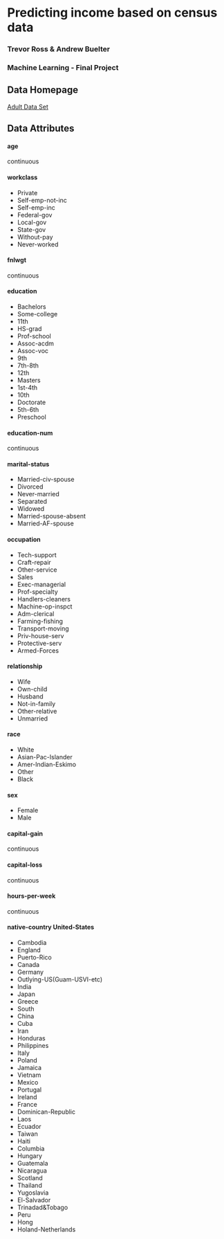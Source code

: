 # Predicting income based on census data
### Trevor Ross & Andrew Buelter
### Machine Learning - Final Project

## Data Homepage
[Adult Data Set ](https://archive.ics.uci.edu/ml/datasets/Adult)
## Data Attributes
#### age 
continuous   
#### workclass 
* Private
* Self-emp-not-inc
* Self-emp-inc
* Federal-gov
* Local-gov
* State-gov
* Without-pay
* Never-worked  
#### fnlwgt 
continuous 
#### education 
* Bachelors
* Some-college
* 11th
* HS-grad
* Prof-school
* Assoc-acdm
* Assoc-voc
* 9th
* 7th-8th
* 12th
* Masters
* 1st-4th
* 10th
* Doctorate
* 5th-6th
* Preschool  
#### education-num 
continuous
#### marital-status 
* Married-civ-spouse
* Divorced
* Never-married
* Separated
* Widowed
* Married-spouse-absent
* Married-AF-spouse
#### occupation
* Tech-support
* Craft-repair
* Other-service
* Sales
* Exec-managerial
* Prof-specialty
* Handlers-cleaners
* Machine-op-inspct
* Adm-clerical
* Farming-fishing
* Transport-moving
* Priv-house-serv
* Protective-serv
* Armed-Forces
#### relationship 
* Wife
* Own-child
* Husband
* Not-in-family
* Other-relative
* Unmarried
#### race 
* White
* Asian-Pac-Islander
* Amer-Indian-Eskimo
* Other
* Black
#### sex 
* Female
* Male 
#### capital-gain 
continuous
#### capital-loss 
continuous
#### hours-per-week 
continuous
#### native-country United-States
* Cambodia
* England
* Puerto-Rico
* Canada
* Germany
* Outlying-US(Guam-USVI-etc)
* India
* Japan
* Greece
* South
* China
* Cuba
* Iran
* Honduras
* Philippines
* Italy
* Poland
* Jamaica
* Vietnam
* Mexico
* Portugal
* Ireland
* France
* Dominican-Republic
* Laos
* Ecuador
* Taiwan
* Haiti
*  Columbia
* Hungary
* Guatemala
* Nicaragua
* Scotland
* Thailand
* Yugoslavia
* El-Salvador
* Trinadad&Tobago
* Peru
* Hong
* Holand-Netherlands
